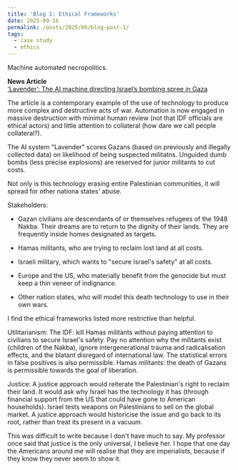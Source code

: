 ```yaml
---
title: 'Blog 1: Ethical Frameworks'
date: 2025-09-16
permalink: /posts/2025/09/blog-post-1/
tags:
  - case study
  - ethics
---
```


Machine automated necropolitics.

**News Article**  
[‘Lavender’: The AI machine directing Israel’s bombing spree in Gaza](https://www.972mag.com/lavender-ai-israeli-army-gaza/)

The article is a contemporary example of the use of technology to produce more complex and destructive acts of war. Automation is now engaged in massive destruction with minimal human review (not that IDF officials are ethical actors) and little attention to collateral (how dare we call people collateral?).

The AI system "Lavender" scores Gazans (based on previously and illegally collected data) on likelihood of being suspected militatns. Unguided dumb bombs (less precise explosions) are reserved for junior militants to cut costs.

Not only is this technology erasing entire Palestinian communities, it will spread for other nationa states' abuse.

Stakeholders:

- Gazan civilians are descendants of or themselves refugees of the 1948 Nakba. Their dreams are to return to the dignity of their lands. They are frequently inside homes designated as targets.

- Hamas militants, who are trying to reclaim lost land at all costs.

- Israeli military, which wants to "secure Israel's safety" at all costs.

- Europe and the US, who materially benefit from the genocide but must keep a thin veneer of indignance.

- Other nation states, who will model this death technology to use in their own wars.

I find the ethical frameworks listed more restrictive than helpful.

Utilitarianism: The IDF: kill Hamas militants without paying attention to civilians to secure Israel's safety. Pay no attention why the militants exist (children of the Nakba), ignore intergenerational trauma and radicalisation effects, and the blatant disregard of international law. The statistical errors in false positives is also permissible. Hamas militants: the death of Gazans is permissible towards the goal of liberation.

Justice: A justice approach would reiterate the Palestinian's right to reclaim their land. It would ask why Israel has the technology it has (through financial support from the US that could have gone to American households). Israel tests weapons on Palestinians to sell on the global market. A justice approach would historicise the issue and go back to its root, rather than treat its present in a vacuum.

This was difficult to write because I don't have much to say. My professor once said that justice is the only universal, I believe her. I hope that one day the Americans around me will realise that they are imperialists, because if they know they never seem to show it.